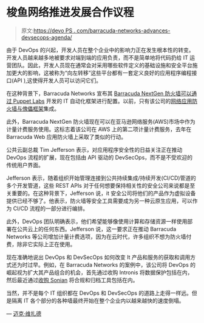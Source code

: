 # 梭鱼网络推进发展合作议程

> 原文:[https://devo PS . com/barracuda-networks-advances-devsecops-agenda/](https://devops.com/barracuda-networks-advances-devsecops-agenda/)

由于 DevOps 的兴起，开发人员在整个企业中的影响力正在发生根本性的转变。开发人员越来越多地被要求对端到端的应用负责，而不是简单地将代码扔给 IT 运营团队。因此，开发人员现在通常会对采用哪些软件定义的基础设施和安全平台施加更大的影响，这被称为“向左转移”这些平台都有一套定义良好的应用程序编程接口(API ),这使得开发人员可以访问它们。

在这种背景下，Barracuda Networks 宣布其 [Barracuda NextGen 防火墙可以通过 Puppet Labs](https://investors.barracuda.com/investors/news/press-release-details/2017/Barracuda-Announces-New-Cloud-Generation-Firewall-Capabilities/default.aspx) 开发的 IT 自动化框架进行配置。以前，只有该公司的[网络应用防火墙与傀儡框架](https://devops.com/barracuda-networks-enhances-api-advance-devsecops/)集成。

此外，Barracuda NextGen 防火墙现在可以在亚马逊网络服务(AWS)市场中作为计量计费服务使用。这标志着该公司在 AWS 上的第二项计量计费服务，去年在 Barracuda Web 应用防火墙上采取了类似的行动。

公共云副总裁 Tim Jefferson 表示，对应用程序安全性的日益关注正在推动 DevOps 流程的扩展，现在包括由 API 驱动的 DevSecOps，而不是不受欢迎的传统用户界面。

Jefferson 表示，随着组织开始管理连接到公共持续集成/持续开发(CI/CD)管道的多个开发管道，这些 REST APIs 对于任何想要保持相关性的安全公司来说都是至关重要的。在这种背景下，Jefferson 说，it 安全公司将他们的产品作为虚拟设备提供已经不够了。他表示，防火墙等安全工具需要成为另一种云原生应用，可以作为 CI/CD 流程的一部分进行编排。

此外，DevOps 团队明确表示，他们希望能够像使用计算和存储资源一样使用部署在公共云上的任何东西。Jefferson 说，这一要求正在推动 Barracuda Networks 等公司增加计量计费选项，因为在云时代，许多组织不想为防火墙付费，除非它实际上正在使用。

现在准确地说出 DevOps 和 DevSecOps 如何改变 It 产品和服务的获取和调用方式还为时过早。例如，在 Barracuda Networks 的案例中，该公司将 DevOps 的崛起视为扩大其产品组合的机会，首先通过收购 Intronis 将数据保护包括在内，然后最近通过[收购 Sonian](https://investors.barracuda.com/investors/news/press-release-details/2017/Barracuda-Acquires-Sonian-Inc/default.aspx) 将合规和归档工具包括在内。

当然，并不是每个 IT 组织都在 DevOps 和 DevSecOps 的道路上走得一样远。但是隔离 IT 各个部分的各种墙最终开始在整个企业内以越来越快的速度倒塌。

— [迈克·维扎德](https://devops.com/author/mike-vizard/)